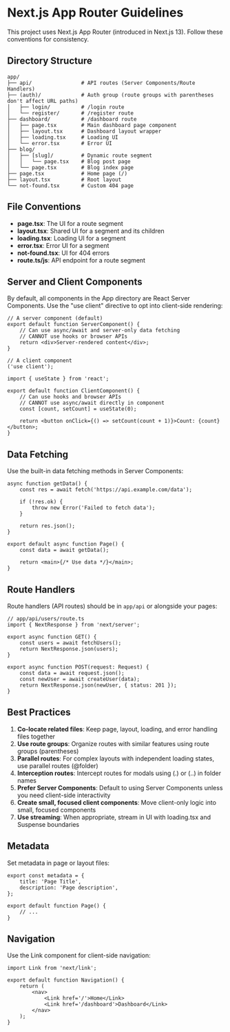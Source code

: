 # Next.js App Router Guidelines

This project uses Next.js App Router (introduced in Next.js 13). Follow these conventions for consistency.

## Directory Structure

```
app/
├── api/                # API routes (Server Components/Route Handlers)
├── (auth)/             # Auth group (route groups with parentheses don't affect URL paths)
│   ├── login/          # /login route
│   └── register/       # /register route
├── dashboard/          # /dashboard route
│   ├── page.tsx        # Main dashboard page component
│   ├── layout.tsx      # Dashboard layout wrapper
│   ├── loading.tsx     # Loading UI
│   └── error.tsx       # Error UI
├── blog/
│   ├── [slug]/         # Dynamic route segment
│   │   └── page.tsx    # Blog post page
│   └── page.tsx        # Blog index page
├── page.tsx            # Home page (/)
├── layout.tsx          # Root layout
└── not-found.tsx       # Custom 404 page
```

## File Conventions

-   **page.tsx**: The UI for a route segment
-   **layout.tsx**: Shared UI for a segment and its children
-   **loading.tsx**: Loading UI for a segment
-   **error.tsx**: Error UI for a segment
-   **not-found.tsx**: UI for 404 errors
-   **route.ts/js**: API endpoint for a route segment

## Server and Client Components

By default, all components in the App directory are React Server Components. Use the "use client" directive to opt into client-side rendering:

```tsx
// A server component (default)
export default function ServerComponent() {
	// Can use async/await and server-only data fetching
	// CANNOT use hooks or browser APIs
	return <div>Server-rendered content</div>;
}

// A client component
('use client');

import { useState } from 'react';

export default function ClientComponent() {
	// Can use hooks and browser APIs
	// CANNOT use async/await directly in component
	const [count, setCount] = useState(0);

	return <button onClick={() => setCount(count + 1)}>Count: {count}</button>;
}
```

## Data Fetching

Use the built-in data fetching methods in Server Components:

```tsx
async function getData() {
	const res = await fetch('https://api.example.com/data');

	if (!res.ok) {
		throw new Error('Failed to fetch data');
	}

	return res.json();
}

export default async function Page() {
	const data = await getData();

	return <main>{/* Use data */}</main>;
}
```

## Route Handlers

Route handlers (API routes) should be in `app/api` or alongside your pages:

```tsx
// app/api/users/route.ts
import { NextResponse } from 'next/server';

export async function GET() {
	const users = await fetchUsers();
	return NextResponse.json(users);
}

export async function POST(request: Request) {
	const data = await request.json();
	const newUser = await createUser(data);
	return NextResponse.json(newUser, { status: 201 });
}
```

## Best Practices

1. **Co-locate related files**: Keep page, layout, loading, and error handling files together
2. **Use route groups**: Organize routes with similar features using route groups (parentheses)
3. **Parallel routes**: For complex layouts with independent loading states, use parallel routes (@folder)
4. **Interception routes**: Intercept routes for modals using (.) or (..) in folder names
5. **Prefer Server Components**: Default to using Server Components unless you need client-side interactivity
6. **Create small, focused client components**: Move client-only logic into small, focused components
7. **Use streaming**: When appropriate, stream in UI with loading.tsx and Suspense boundaries

## Metadata

Set metadata in page or layout files:

```tsx
export const metadata = {
	title: 'Page Title',
	description: 'Page description',
};

export default function Page() {
	// ...
}
```

## Navigation

Use the Link component for client-side navigation:

```tsx
import Link from 'next/link';

export default function Navigation() {
	return (
		<nav>
			<Link href='/'>Home</Link>
			<Link href='/dashboard'>Dashboard</Link>
		</nav>
	);
}
```

